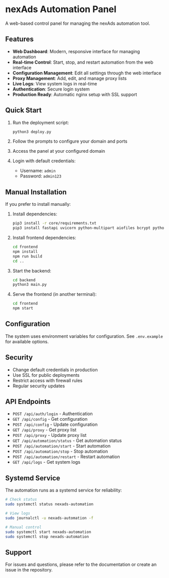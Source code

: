 
# nexAds Automation Panel

A web-based control panel for managing the nexAds automation tool.

## Features

- **Web Dashboard**: Modern, responsive interface for managing automation
- **Real-time Control**: Start, stop, and restart automation from the web interface
- **Configuration Management**: Edit all settings through the web interface
- **Proxy Management**: Add, edit, and manage proxy lists
- **Live Logs**: View system logs in real-time
- **Authentication**: Secure login system
- **Production Ready**: Automatic nginx setup with SSL support

## Quick Start

1. Run the deployment script:
   ```bash
   python3 deploy.py
   ```

2. Follow the prompts to configure your domain and ports

3. Access the panel at your configured domain

4. Login with default credentials:
   - Username: `admin`
   - Password: `admin123`

## Manual Installation

If you prefer to install manually:

1. Install dependencies:
   ```bash
   pip3 install -r core/requirements.txt
   pip3 install fastapi uvicorn python-multipart aiofiles bcrypt python-jose[cryptography]
   ```

2. Install frontend dependencies:
   ```bash
   cd frontend
   npm install
   npm run build
   cd ..
   ```

3. Start the backend:
   ```bash
   cd backend
   python3 main.py
   ```

4. Serve the frontend (in another terminal):
   ```bash
   cd frontend
   npm start
   ```

## Configuration

The system uses environment variables for configuration. See `.env.example` for available options.

## Security

- Change default credentials in production
- Use SSL for public deployments
- Restrict access with firewall rules
- Regular security updates

## API Endpoints

- `POST /api/auth/login` - Authentication
- `GET /api/config` - Get configuration
- `POST /api/config` - Update configuration
- `GET /api/proxy` - Get proxy list
- `POST /api/proxy` - Update proxy list
- `GET /api/automation/status` - Get automation status
- `POST /api/automation/start` - Start automation
- `POST /api/automation/stop` - Stop automation
- `POST /api/automation/restart` - Restart automation
- `GET /api/logs` - Get system logs

## Systemd Service

The automation runs as a systemd service for reliability:

```bash
# Check status
sudo systemctl status nexads-automation

# View logs
sudo journalctl -u nexads-automation -f

# Manual control
sudo systemctl start nexads-automation
sudo systemctl stop nexads-automation
```

## Support

For issues and questions, please refer to the documentation or create an issue in the repository.
